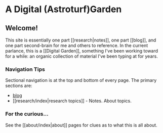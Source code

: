 # A Digital (Astroturf)Garden


## Welcome!
This site is essentially one part [[research|notes]], one part [[blog]], and one part second-brain for me and others to reference.  In the current parlance, this is a [[Digital Garden]], something I've been working toward for a while: an organic collection of material I've been typing at for years.  


### Navigation Tips

Sectional navigation is at the top and bottom of every page.  The primary sections are:
- [blog](../blog) 
- [[research/index|research topics]] - Notes. About topics. 

### For the curious...

See the [[about/index|about]] pages for clues as to what this is all about.
